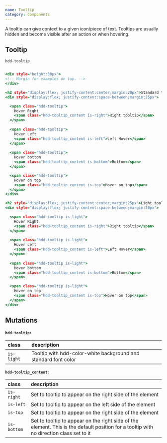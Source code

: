 ```yaml
---
name: Tooltip
category: Components
---
```


A tooltip can give context to a given icon/piece of text. Tooltips are usually hidden and become visible after an action or when hovering.

## Tooltip
`hdd-tooltip`

```tooltip.html

<div style="height:30px">
<!-- Margin for examples on top. -->
</div>

<h2 style="display:flex; justify-content:center;margin:20px">Standard tooltips</h2>
<div style="display:flex; justify-content:space-between;margin:25px">

  <span class="hdd-tooltip">
    Hover Right
    <span class="hdd-tooltip_content is-right">Right tooltip</span>
  </span>
   
  <span class="hdd-tooltip">
    Hover Left
    <span class="hdd-tooltip_content is-left">Left Hover</span>
  </span>
   
  <span class="hdd-tooltip">
    Hover bottom
    <span class="hdd-tooltip_content is-bottom">Bottom</span>
  </span>

  <span class="hdd-tooltip">
    Hover on top
    <span class="hdd-tooltip_content is-top">Hover on top</span>
  </span>
</div>

<h2 style="display:flex; justify-content:center;margin:25px">Light tooltips</h2>
<div style="display:flex; justify-content:space-between;margin:30px">

  <span class="hdd-tooltip is-light">
    Hover Right
    <span class="hdd-tooltip_content is-right">Right tooltip</span>
  </span>
   
  <span class="hdd-tooltip is-light">
    Hover Left
    <span class="hdd-tooltip_content is-left">Left Hover</span>
  </span>
   
  <span class="hdd-tooltip is-light">
    Hover bottom
    <span class="hdd-tooltip_content is-bottom">Bottom</span>
  </span>

  <span class="hdd-tooltip is-light">
    Hover on top
    <span class="hdd-tooltip_content is-top">Hover on top</span>
  </span>
</div>

```

## Mutations
**`hdd-tooltip`:**

| class | description|
| :--- | :--- |
| `is-light` | Tooltip with hdd-color-white background and standard font color|

**`hdd-tooltip_content`:**

| class | description|
| :--- | :--- |
| `is-right` | Set to tooltip to appear on the right side of the element|
| `is-left` | Set to tooltip to appear on the left side of the element |
| `is-top` | Set to tooltip to appear on the right side of the element |
| `is-bottom` | Set to tooltip to appear on the right side of the element. This is the default position for a tooltip with no direction class set to it |